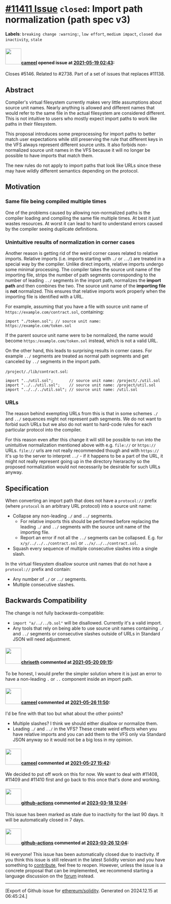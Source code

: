 # [\#11411 Issue](https://github.com/ethereum/solidity/issues/11411) `closed`: Import path normalization (path spec v3)
**Labels**: `breaking change :warning:`, `low effort`, `medium impact`, `closed due inactivity`, `stale`


#### <img src="https://avatars.githubusercontent.com/u/137030?v=4" width="50">[cameel](https://github.com/cameel) opened issue at [2021-05-19 02:43](https://github.com/ethereum/solidity/issues/11411):

Closes #5146.
Related to #2738.
Part of a set of issues that replaces #11138.

## Abstract
Compiler's virtual filesystem currently makes very little assumptions about source unit names. Nearly anything is allowed and different names that would refer to the same file in the actual filesystem are considered different. This is not intuitive to users who mostly expect import paths to work like paths in their filesystem.

This proposal introduces some preprocessing for import paths to better match user expectations while still preserving the rule that different keys in the VFS always represent different source units. It also forbids non-normalized source unit names in the VFS because it will no longer be possible to have imports that match them.

The new rules do not apply to import paths that look like URLs since these may have wildly different semantics depending on the protocol.

## Motivation
### Same file being compiled multiple times
One of the problems caused by allowing non-normalized paths is the compiler loading and compiling the same file multiple times. At best it just wastes resources. At worst it can lead to hard to understand errors caused by the compiler seeing duplicate definitions.

### Unintuitive results of normalization in corner cases
Another reason is getting rid of the weird corner cases related to relative imports. Relative imports (i.e. imports starting with `./` or `../`) are treated in a special way by the compiler. Unlike direct imports, relative imports undergo some minimal processing. The compiler takes the source unit name of the importing file, strips the number of path segments corresponding to the number of leading `../` segments in the import path, normalizes the **import path** and then combines the two. The source unit name of the **importing file** is **not** normalized. This ensures that relative imports work properly when the importing file is identified with a URL.

For example, assuming that you have a file with source unit name of `https://example.com/contract.sol`, containing:
```solidity
import "./token.sol"; // source unit name: https://example.com/token.sol
```

If the parent source unit name were to be normalized, the name would become `https:/example.com/token.sol` instead, which is not a valid URL.

On the other hand, this leads to surprising results in corner cases. For example `../` segments are treated as normal path segments and get canceled by ``../`` segments in the import path.

`/project/./lib/contract.sol`:
```solidity
import "../util.sol";       // source unit name: /project/./util.sol
import "../../util.sol";    // source unit name: /project/util.sol
import "../../../util.sol"; // source unit name: /util.sol
```

### URLs
The reason behind exempting URLs from this is that in some schemes `./` and `../` sequences might not represent path segments. We do not want to forbid such URLs but we also do not want to hard-code rules for each particular protocol into the compiler.

For this reason even after this change it will still be possible to run into the unintuitive normalization mentioned above with e.g. `file://` or `https://` URLs. `file://` urls are not really recommended though and with `https://` it's up to the server to interpret `../` - if it happens to be a part of the URL, it might not really represent going up in the directory hierarachy so the proposed normalization would not necessarily be desirable for such URLs anyway.

## Specification
When converting an import path that does not have a `protocol://` prefix (where `protocol` is an arbitrary URL protocol) into a source unit name:
- Collapse any non-leading `./` and `../` segments.
    - For relative imports this should be performed before replacing the leading `./` and `../` segments with the source unit name of the importing file.
    - Report an error if not all the `../` segments can be collapsed. E.g. for `x/y/../../../contract.sol` or `../x/../../contract.sol`.
- Squash every sequence of multiple consecutive slashes into a single slash.

In the virtual filesystem disallow source unit names that do not have a `protocol://` prefix and contain:
- Any number of `./` or `../` segments.
- Multiple consecutive slashes.

## Backwards Compatibility
The change is not fully backwards-compatible:
- `import "a/../../b.sol"` will be disallowed. Currently it's a valid import.
- Any tools that rely on being able to use source unit names containing `./` and `../` segments or consecutive slashes outside of URLs in Standard JSON will need adjustment.


#### <img src="https://avatars.githubusercontent.com/u/9073706?v=4" width="50">[chriseth](https://github.com/chriseth) commented at [2021-05-20 09:15](https://github.com/ethereum/solidity/issues/11411#issuecomment-844898555):

To be honest, I would prefer the simpler solution where it is just an error to have a non-leading `.` or `..` component inside an import path.

#### <img src="https://avatars.githubusercontent.com/u/137030?v=4" width="50">[cameel](https://github.com/cameel) commented at [2021-05-26 11:50](https://github.com/ethereum/solidity/issues/11411#issuecomment-848703865):

I'd be fine with that too but what about the other points?
- Multiple slashes? I think we should either disallow or normalize them.
- Leading `./` and `../` in the VFS? These create weird effects when you have relative imports and you can add them to the VFS only via Standard JSON anyway so it would not be a big loss in my opinion.

#### <img src="https://avatars.githubusercontent.com/u/137030?v=4" width="50">[cameel](https://github.com/cameel) commented at [2021-05-27 15:42](https://github.com/ethereum/solidity/issues/11411#issuecomment-849739697):

We decided to put off work on this for now. We want to deal with #11408, #11409 and #11410 first and go back to this once that's done and working.

#### <img src="https://avatars.githubusercontent.com/in/15368?v=4" width="50">[github-actions](https://github.com/apps/github-actions) commented at [2023-03-18 12:04](https://github.com/ethereum/solidity/issues/11411#issuecomment-1474830284):

This issue has been marked as stale due to inactivity for the last 90 days.
It will be automatically closed in 7 days.

#### <img src="https://avatars.githubusercontent.com/in/15368?v=4" width="50">[github-actions](https://github.com/apps/github-actions) commented at [2023-03-26 12:04](https://github.com/ethereum/solidity/issues/11411#issuecomment-1484076248):

Hi everyone! This issue has been automatically closed due to inactivity.
If you think this issue is still relevant in the latest Solidity version and you have something to [contribute](https://docs.soliditylang.org/en/latest/contributing.html), feel free to reopen.
However, unless the issue is a concrete proposal that can be implemented, we recommend starting a language discussion on the [forum](https://forum.soliditylang.org) instead.


-------------------------------------------------------------------------------



[Export of Github issue for [ethereum/solidity](https://github.com/ethereum/solidity). Generated on 2024.12.15 at 06:45:24.]
